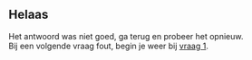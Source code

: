 ## Helaas

Het antwoord was niet goed, ga terug en probeer het opnieuw.    
Bij een volgende vraag fout, begin je weer bij [vraag 1](1.html).